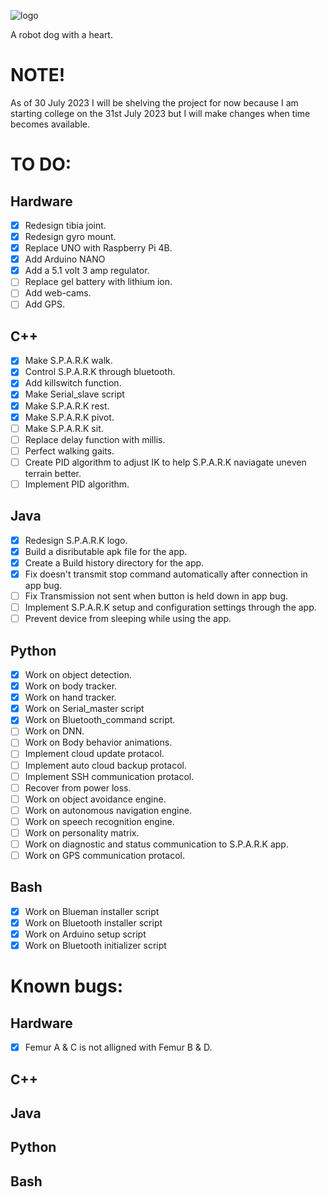 ![logo](https://github.com/Nathan-Busse-private/S.P.A.R.K/assets/82398683/5ae9812e-52db-4cab-8d8a-45c9495b9309)

A robot dog with a heart.

# NOTE!

As of 30 July 2023 I will be shelving the project for now because I am starting college on the 31st July 2023 but I will make changes when time becomes available.

# TO DO:

Hardware
------------

- [x]  Redesign tibia joint.
- [x]  Redesign gyro mount.
- [x]  Replace UNO with Raspberry Pi 4B.
- [x]  Add Arduino NANO
- [x]  Add a 5.1 volt 3 amp regulator.
- [ ]  Replace gel battery with lithium ion.
- [ ]  Add web-cams.
- [ ]  Add GPS.
  
C++
------------

- [x]  Make S.P.A.R.K walk.
- [x]  Control S.P.A.R.K through bluetooth.
- [x]  Add killswitch function.
- [x]  Make Serial_slave script
- [x]  Make S.P.A.R.K rest.
- [x]  Make S.P.A.R.K pivot.
- [ ]  Make S.P.A.R.K sit.
- [ ]  Replace delay function with millis.
- [ ]  Perfect walking gaits.
- [ ]  Create PID algorithm to adjust IK to help S.P.A.R.K naviagate uneven terrain better.
- [ ]  Implement PID algorithm.

Java
------------

- [x]  Redesign S.P.A.R.K logo.
- [x]  Build a disributable apk file for the app.
- [x]  Create a Build history directory for the app.
- [x]  Fix doesn't transmit stop command automatically after connection in app bug.
- [ ]  Fix Transmission not sent when button is held down in app bug.
- [ ]  Implement S.P.A.R.K setup and configuration settings through the app.
- [ ]  Prevent device from sleeping while using the app.

Python
-----------

- [x]  Work on object detection.
- [x]  Work on body tracker.
- [x]  Work on hand tracker.
- [x]  Work on Serial_master script
- [x]  Work on Bluetooth_command script.
- [ ]  Work on DNN.
- [ ]  Work on Body behavior animations.
- [ ]  Implement cloud update protacol.
- [ ]  Implement auto cloud backup protacol.
- [ ]  Implement SSH communication protacol.
- [ ]  Recover from power loss.
- [ ]  Work on object avoidance engine.
- [ ]  Work on autonomous navigation engine.
- [ ]  Work on speech recognition engine.
- [ ]  Work on personality matrix.
- [ ]  Work on diagnostic and status communication to S.P.A.R.K app.
- [ ]  Work on GPS communication protacol.

Bash
-----------

- [x] Work on Blueman installer script
- [x] Work on Bluetooth installer script
- [x] Work on Arduino setup script
- [x] Work on Bluetooth initializer script 

# Known bugs:

Hardware
-----------
- [x] Femur A & C is not alligned with Femur B & D.

C++
-----------


Java
-----------


Python
-----------


Bash
-----------